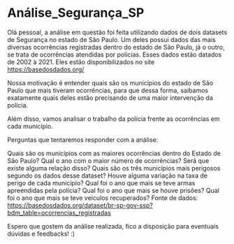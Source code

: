 # Análise_Segurança_SP

Olá pessoal, a análise em questão foi feita utilizando dados de dois datasets de Segurança no estado de São Paulo. Um deles possui dados das mais diversas ocorrências registradas dentro do estado de São Paulo, já o outro, se trata de ocorrências atendidas por policias. Esses dados estão datados de 2002 à 2021. Eles estão disponibilizados no site https://basedosdados.org/

Nossa motivação é entender quais são os municípios do estado de São Paulo que mais tiveram ocorrências, para que dessa forma, saibamos exatamente quais deles estão precisando de uma maior intervenção da polícia.

Além disso, vamos analisar o trabalho da polícia frente as ocorrências em cada município.

Perguntas que tentaremos responder com a análise:

Quais são os municípios com as maiores ocorrências dentro do Estado de São Paulo?
Qual o ano com o maior número de ocorrências? Será que existe alguma relação disso?
Quais são os três municípios mais perigosos segundo os dados desse dataset?
Houve alguma variação na taxa de perigo de cada município?
Qual foi o ano que mais se teve armas apreendidas pela polícia?
Qual foi o ano que mais se houve prisões?
Qual foi o ano que mais se teve veículos recuperados?
Fonte de dados: https://basedosdados.org/dataset/br-sp-gov-ssp?bdm_table=ocorrencias_registradas

Espero que gostem da análise realizada, fico a disposição para eventuais dúvidas e feedbacks! :)

